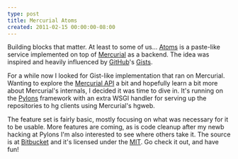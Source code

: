 ```yaml
---
type: post
title: Mercurial Atoms
created: 2011-02-15 00:00:00-08:00
---
```

Building blocks that matter. At least to some of us... [Atoms](http://hgatoms.com) is a paste-like service implemented on top of [Mercurial](http://mercurial.selenic.com/) as a backend. The idea was inspired and heavily influenced by [GitHub](http://github.com/)'s [Gists](http://gist.github.com/).

For a while now I looked for Gist-like implementation that ran on Mercurial. Wanting to explore the [Mercurial API](http://mercurial.selenic.com/wiki/MercurialApi) a bit and hopefully learn a bit more about Mercurial's internals, I decided it was time to dive in. It's running on the [Pylons](http://pylonshq.com/) framework with an extra WSGI handler for serving up the repositories to hg clients using Mercurial's hgweb.

The feature set is fairly basic, mostly focusing on what was necessary for it to be usable. More features are coming, as is code cleanup after my newb hacking at Pylons I'm also interested to see where others take it. The source is at [Bitbucket](http://bitbucket.org/mayo/atoms/src) and it's licensed under the [MIT](http://www.opensource.org/licenses/mit-license.php). Go check it out, and have fun!
